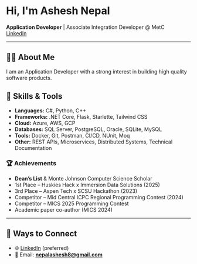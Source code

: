 # Hi, I'm Ashesh Nepal

**Application Developer** | Associate Integration Developer @ MetC  
[LinkedIn](https://linkedin.com/in/ashesh808) 

---

## 👨‍💻 About Me
I am an Application Developer with a strong interest in building high quality software products.

## 🚀 Skills & Tools
- **Languages:** C#, Python, C++
- **Frameworks:** .NET Core, Flask, Starlette, Tailwind CSS
- **Cloud:** Azure, AWS, GCP
- **Databases:** SQL Server, PostgreSQL, Oracle, SQLite, MySQL
- **Tools:** Docker, Git, Postman, CI/CD, NUnit, Moq
- **Other:** REST APIs, Microservices, Distributed Systems, Technical Documentation


### 🏆 Achievements
- **Dean’s List** & Monte Johnson Computer Science Scholar
- 1st Place – Huskies Hack x Immersion Data Solutions (2025)
- 3rd Place – Aspen Tech x SCSU Hackathon (2023)
- Competitor – Mid Central ICPC Regional Programming Contest (2024)
- Competitor – MICS 2025 Programming Contest
- Academic paper co-author (MICS 2024)

---

## 💬 Ways to Connect

- 🌐 [LinkedIn](https://linkedin.com/in/ashesh808) (preferred)  
- 📧 Email: **nepalashesh8@gmail.com**
